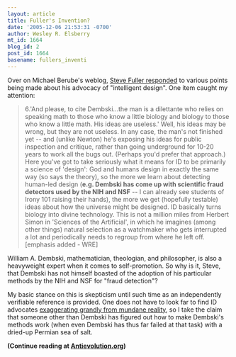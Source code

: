 ```yaml
---
layout: article
title: Fuller's Invention?
date: '2005-12-06 21:53:31 -0700'
author: Wesley R. Elsberry
mt_id: 1664
blog_id: 2
post_id: 1664
basename: fullers_inventi
---
```

Over on Michael Berube's weblog, [Steve Fuller responded](http://www.michaelberube.com/index.php/weblog/comments/783/) to various points being made about his advocacy of "intelligent design". One item caught my attention:

> 6.'And please, to cite Dembski...the man is a dilettante who relies on speaking math to those who know a little biology and biology to those who know a little math.  His ideas are useless.' Well, his ideas may be wrong, but they are not useless. In any case, the man's not finished yet -- and (unlike Newton) he's exposing his ideas for public inspection and critique, rather than going underground for 10-20 years to work all the bugs out. (Perhaps you'd prefer that approach.) Here you've got to take seriously what it means for ID to be primarily a science of 'design': God and humans design in exactly the same way (so says the theory), so the more we learn about detecting human-led design (**e.g. Dembski has come up with scientific fraud detectors used by the NIH and NSF** -- I can already see students of Irony 101 raising their hands), the more we get (hopefully testable) ideas about how the universe might be designed. ID basically turns biology into divine technology. This is not a million miles from Herbert Simon in 'Sciences of the Artificial', in which he imagines (among other things) natural selection as a watchmaker who gets interrupted a lot and periodically needs to regroup from where he left off. \[emphasis added - WRE\]

William A. Dembski, mathematician, theologian, and philosopher, is also a heavyweight expert when it comes to self-promotion. So why is it, Steve, that Dembski has not himself boasted of the adoption of his particular methods by the NIH and NSF for "fraud detection"?

My basic stance on this is skepticism until such time as an independently verifiable reference is provided. One does not have to look far to find ID advocates [exaggerating grandly from mundane reality](http://austringer.net/wp/?p=113), so I take the claim that someone other than Dembski has figured out how to make Dembski's methods work (when even Dembski has thus far failed at that task) with a dried-up Permian sea of salt.

**(Continue reading at [Antievolution.org](http://www2.antievolution.org/cs/node/109))**
